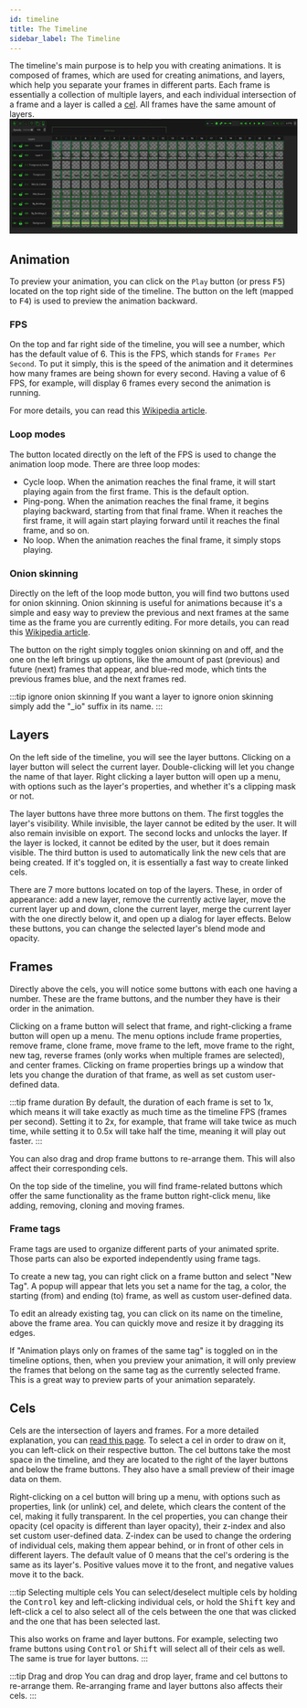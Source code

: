 ```yaml
---
id: timeline
title: The Timeline
sidebar_label: The Timeline
---
```


The timeline's main purpose is to help you with creating animations. It is composed of frames, which are used for creating animations, and layers, which help you separate your frames in different parts. Each frame is essentially a collection of multiple layers, and each individual intersection of a frame and a layer is called a [cel](../../concepts/cel). All frames have the same amount of layers.
![Screenshot of Pixelorama's timeline](../../../static/img/timeline_cels.png)

## Animation
To preview your animation, you can click on the `Play` button (or press <kbd>F5</kbd>) located on the top right side of the timeline. The button on the left (mapped to <kbd>F4</kbd>) is used to preview the animation backward.

### FPS
On the top and far right side of the timeline, you will see a number, which has the default value of 6. This is the FPS, which stands for `Frames Per Second`. To put it simply, this is the speed of the animation and it determines how many frames are being shown for every second. Having a value of 6 FPS, for example, will display 6 frames every second the animation is running.

For more details, you can read this [Wikipedia article](https://en.wikipedia.org/wiki/Frame_rate).

### Loop modes
The button located directly on the left of the FPS is used to change the animation loop mode. There are three loop modes:
- Cycle loop. When the animation reaches the final frame, it will start playing again from the first frame. This is the default option.
- Ping-pong. When the animation reaches the final frame, it begins playing backward, starting from that final frame. When it reaches the first frame, it will again start playing forward until it reaches the final frame, and so on.
- No loop. When the animation reaches the final frame, it simply stops playing.

### Onion skinning
Directly on the left of the loop mode button, you will find two buttons used for onion skinning. Onion skinning is useful for animations because it's a simple and easy way to preview the previous and next frames at the same time as the frame you are currently editing. For more details, you can read this [Wikipedia article](https://en.wikipedia.org/wiki/Onion_skinning).

The button on the right simply toggles onion skinning on and off, and the one on the left brings up options, like the amount of past (previous) and future (next) frames that appear, and blue-red mode, which tints the previous frames blue, and the next frames red.

:::tip ignore onion skinning
If you want a layer to ignore onion skinning simply add the "_io" suffix in its name.
:::

## Layers
On the left side of the timeline, you will see the layer buttons. Clicking on a layer button will select the current layer. Double-clicking will let you change the name of that layer. Right clicking a layer button will open up a menu, with options such as the layer's properties, and whether it's a clipping mask or not.

The layer buttons have three more buttons on them. The first toggles the layer's visibility. While invisible, the layer cannot be edited by the user. It will also remain invisible on export. The second locks and unlocks the layer. If the layer is locked, it cannot be edited by the user, but it does remain visible. The third button is used to automatically link the new cels that are being created. If it's toggled on, it is essentially a fast way to create linked cels.

There are 7 more buttons located on top of the layers. These, in order of appearance: add a new layer, remove the currently active layer, move the current layer up and down, clone the current layer, merge the current layer with the one directly below it, and open up a dialog for layer effects. Below these buttons, you can change the selected layer's blend mode and opacity.

## Frames
Directly above the cels, you will notice some buttons with each one having a number. These are the frame buttons, and the number they have is their order in the animation.

Clicking on a frame button will select that frame, and right-clicking a frame button will open up a menu. The menu options include frame properties, remove frame, clone frame, move frame to the left, move frame to the right, new tag, reverse frames (only works when multiple frames are selected), and center frames. Clicking on frame properties brings up a window that lets you change the duration of that frame, as well as set custom user-defined data.

:::tip frame duration
By default, the duration of each frame is set to 1x, which means it will take exactly as much time as the timeline FPS (frames per second). Setting it to 2x, for example, that frame will take twice as much time, while setting it to 0.5x will take half the time, meaning it will play out faster.
:::

You can also drag and drop frame buttons to re-arrange them. This will also affect their corresponding cels.

On the top side of the timeline, you will find frame-related buttons which offer the same functionality as the frame button right-click menu, like adding, removing, cloning and moving frames.

### Frame tags
Frame tags are used to organize different parts of your animated sprite. Those parts can also be exported independently using frame tags.

To create a new tag, you can right click on a frame button and select "New Tag". A popup will appear that lets you set a name for the tag, a color, the starting (from) and ending (to) frame, as well as custom user-defined data.

To edit an already existing tag, you can click on its name on the timeline, above the frame area. You can quickly move and resize it by dragging its edges.

If "Animation plays only on frames of the same tag" is toggled on in the timeline options, then, when you preview your animation, it will only preview the frames that belong on the same tag as the currently selected frame. This is a great way to preview parts of your animation separately.

## Cels
Cels are the intersection of layers and frames. For a more detailed explanation, you can [read this page](../../concepts/cel). To select a cel in order to draw on it, you can left-click on their respective button. The cel buttons take the most space in the timeline, and they are located to the right of the layer buttons and below the frame buttons. They also have a small preview of their image data on them.

Right-clicking on a cel button will bring up a menu, with options such as properties, link (or unlink) cel, and delete, which clears the content of the cel, making it fully transparent. In the cel properties, you can change their opacity (cel opacity is different than layer opacity), their z-index and also set custom user-defined data. Z-index can be used to change the ordering of individual cels, making them appear behind, or in front of other cels in different layers. The default value of 0 means that the cel's ordering is the same as its layer's. Positive values move it to the front, and negative values move it to the back.

:::tip Selecting multiple cels
You can select/deselect multiple cels by holding the <kbd>Control</kbd> key and left-clicking individual cels, or hold the <kbd>Shift</kbd> key and left-click a cel to also select all of the cels between the one that was clicked and the one that has been selected last.

This also works on frame and layer buttons. For example, selecting two frame buttons using <kbd>Control</kbd> or <kbd>Shift</kbd> will select all of their cels as well. The same is true for layer buttons.
:::

:::tip Drag and drop
You can drag and drop layer, frame and cel buttons to re-arrange them. Re-arranging frame and layer buttons also affects their cels.
:::
